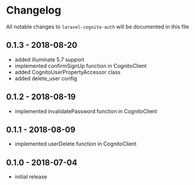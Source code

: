 # Changelog

All notable changes to `laravel-cognito-auth` will be documented in this file

## 0.1.3 - 2018-08-20
- added illuminate 5.7 support
- implemented confirmSignUp function in CognitoClient
- added CognitoUserPropertyAccessor class 
- added delete_user config

## 0.1.2 - 2018-08-19

- implemented invalidatePassword function in CognitoClient

## 0.1.1 - 2018-08-09

- implemented userDelete function in CognitoClient

## 0.1.0 - 2018-07-04

- initial release
